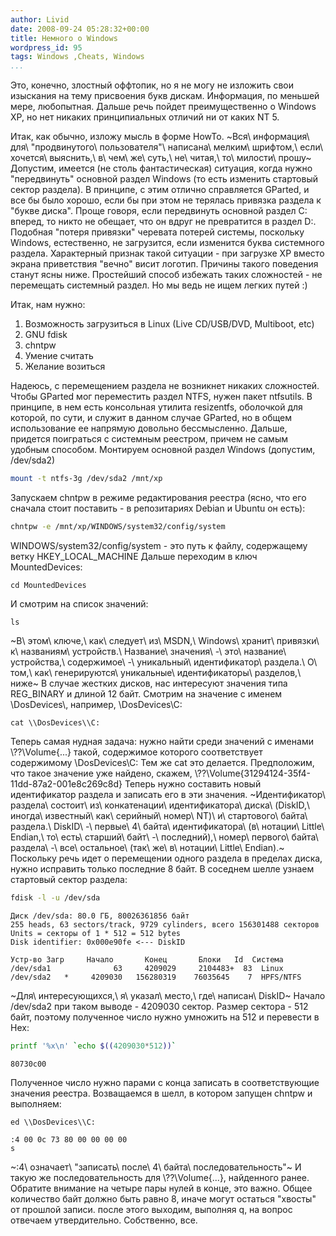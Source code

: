 ```yaml
---
author: Livid
date: 2008-09-24 05:28:32+00:00
title: Немного о Windows
wordpress_id: 95
tags: Windows ,Cheats, Windows
...
```


Это, конечно, злостный оффтопик, но я не могу не изложить свои изыскания
на тему присвоения букв дискам. Информация, по меньшей мере, любопытная.
Дальше речь пойдет преимущественно о Windows XP, но нет никаких
принципиальных отличий ни от каких NT 5.

<!--more-->


Итак, как обычно, изложу мысль в форме HowTo.
~Вся\\ информация\\ для\\ "продвинутого\\ пользователя"\\ написана\\ мелким\\ шрифтом,\\ если\\ хочется\\ выяснить,\\ в\\ чем\\ же\\ суть,\\ не\\ читая,\\ то\\ милости\\ прошу~
Допустим, имеется (не столь фантастическая) ситуация, когда нужно
"передвинуть" основной раздел Windows (то есть изменить стартовый сектор
раздела). В принципе, с этим отлично справляется GParted, и все бы было
хорошо, если бы при этом не терялась привязка раздела к "букве диска".
Проще говоря, если передвинуть основной раздел C: вперед, то никто не
обещает, что он вдруг не превратится в раздел D:.
Подобная "потеря привязки" черевата потерей системы, поскольку Windows,
естественно, не загрузится, если изменится буква системного раздела.
Характерный признак такой ситуации - при загрузке XP вместо экрана
приветствия "вечно" висит логотип.
Причины такого поведения станут ясны ниже.
Простейший способ избежать таких сложностей - не перемещать системный
раздел. Но мы ведь не ищем легких путей :)

Итак, нам нужно:

1.  Возможность загрузиться в Linux (Live CD/USB/DVD, Multiboot, etc)
2.  GNU fdisk
3.  chntpw
4.  Умение считать
5.  Желание возиться


Надеюсь, с перемещением раздела не возникнет никаких сложностей. Чтобы
GParted мог переместить раздел NTFS, нужен пакет ntfsutils. В принципе,
в нем есть консольная утилита resizentfs, оболочкой для которой, по
сути, и служит в данном случае GParted, но в общем использование ее
напрямую довольно бессмысленно.
Дальше, придется поиграться с системным реестром, причем не самым
удобным способом.
Монтируем основной раздел Windows (допустим, /dev/sda2)

```bash
mount -t ntfs-3g /dev/sda2 /mnt/xp
```


Запускаем chntpw в режиме редактирования реестра (ясно, что его сначала
стоит поставить - в репозитариях Debian и Ubuntu он есть):

```bash
chntpw -e /mnt/xp/WINDOWS/system32/config/system
```


WINDOWS/system32/config/system - это путь к файлу, содержащему ветку
HKEY\_LOCAL\_MACHINE
Дальше переходим в ключ MountedDevices:

    cd MountedDevices


И смотрим на список значений:

    ls


~В\\ этом\\ ключе,\\ как\\ следует\\ из\\ MSDN,\\ Windows\\ хранит\\ привязки\\ к\\ названиям\\ устройств.\\ Название\\ значения\\ -\\ это\\ название\\ устройства,\\ содержимое\\ -\\ уникальный\\ идентификатор\\ раздела.\\ О\\ том,\\ как\\ генерируются\\ уникальные\\ идентификаторы\\ разделов,\\ ниже~
В случае жестких дисков, нас интересуют значения типа REG\_BINARY и
длиной 12 байт.
Смотрим на значение с именем \\DosDevices\\, например, \\DosDevices\\C:

    cat \\DosDevices\\C:


Теперь самая нудная задача: нужно найти среди значений с именами
\\??\\Volume{...} такой, содержимое которого соответствует содержимому
\\DosDevices\\C: Тем же cat это делается.
Предположим, что такое значение уже найдено, скажем,
\\??\\Volume{31294124-35f4-11dd-87a2-001e8c269c8d}
Теперь нужно составить новый идентификатор раздела и записать его в эти
значения.
~Идентификатор\\ раздела\\ состоит\\ из\\ конкатенации\\ идентификатора\\ диска\\ (DiskID,\\ иногда\\ известный\\ как\\ серийный\\ номер\\ NT)\\ и\\ стартового\\ байта\\ раздела.\\ DiskID\\ -\\ первые\\ 4\\ байта\\ идентификатора\\ (в\\ нотации\\ Little\\ Endian,\\ то\\ есть\\ старший\\ байт\\ -\\ последний),\\ номер\\ первого\\ байта\\ раздела\\ -\\ все\\ остальное\\ (так\\ же\\ в\\ нотации\\ Little\\ Endian).~
Поскольку речь идет о перемещении одного раздела в пределах диска, нужно
исправить только последние 8 байт.
В соседнем шелле узнаем стартовый сектор раздела:

```bash
fdisk -l -u /dev/sda
```



    Диск /dev/sda: 80.0 ГБ, 80026361856 байт
    255 heads, 63 sectors/track, 9729 cylinders, всего 156301488 секторов
    Units = секторы of 1 * 512 = 512 bytes
    Disk identifier: 0x000e90fe <--- DiskID

    Устр-во Загр     Начало       Конец       Блоки   Id  Система
    /dev/sda1              63     4209029     2104483+  83  Linux
    /dev/sda2   *     4209030   156280319    76035645    7  HPFS/NTFS


~Для\\ интересующихся,\\ я\\ указал\\ место,\\ где\\ написан\\ DiskID~
Начало /dev/sda2 при таком выводе - 4209030 сектор. Размер сектора - 512
байт, поэтому полученное число нужно умножить на 512 и перевести в Hex:

```bash
printf '%x\n' `echo $((4209030*512))`
```



    80730c00


Полученное число нужно парами с конца записать в соответствующие
значения реестра. Возващаемся в шелл, в котором запущен chntpw и
выполняем:

    ed \\DosDevices\\C:

    :4 00 0c 73 80 00 00 00 00
    s 


~:4\\ означает\\ "записать\\ после\\ 4\\ байта\\ последовательность"~
И такую же последовательность для \\??\\Volume{...}, найденного ранее.
Обратите внимание на четыре пары нулей в конце, это важно. Общее
количество байт должно быть равно 8, иначе могут остаться "хвосты" от
прошлой записи.
после этого выходим, выполняя q, на вопрос отвечаем утвердительно.
Собственно, все.
